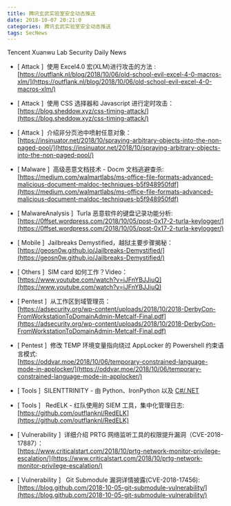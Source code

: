 ```yaml
---
title: 腾讯玄武实验室安全动态推送
date: 2018-10-07 20:21:0
categories: 腾讯玄武实验室安全动态推送
tags: SecNews
---
```


Tencent Xuanwu Lab Security Daily News  
* [ Attack ]  使用 Excel4.0 宏(XLM)进行攻击的方法 :   
[https://outflank.nl/blog/2018/10/06/old-school-evil-excel-4-0-macros-xlm/](https://outflank.nl/blog/2018/10/06/old-school-evil-excel-4-0-macros-xlm/)  

* [ Attack ]  使用 CSS 选择器和 Javascript 进行定时攻击：   
[https://blog.sheddow.xyz/css-timing-attack/](https://blog.sheddow.xyz/css-timing-attack/)  

* [ Attack ]  介绍非分页池中喷射任意对象：   
[https://insinuator.net/2018/10/spraying-arbitrary-objects-into-the-non-paged-pool/](https://insinuator.net/2018/10/spraying-arbitrary-objects-into-the-non-paged-pool/)  

* [ Malware ]  高级恶意文档技术 - Docm 文档逃避查杀:   
[https://medium.com/walmartlabs/ms-office-file-formats-advanced-malicious-document-maldoc-techniques-b5f948950fdf](https://medium.com/walmartlabs/ms-office-file-formats-advanced-malicious-document-maldoc-techniques-b5f948950fdf)  

* [ MalwareAnalysis ]  Turla 恶意软件的键盘记录功能分析:   
[https://0ffset.wordpress.com/2018/10/05/post-0x17-2-turla-keylogger/](https://0ffset.wordpress.com/2018/10/05/post-0x17-2-turla-keylogger/)  

* [ Mobile ]  Jailbreaks Demystified，越狱主要步骤揭秘：   
[https://geosn0w.github.io/Jailbreaks-Demystified/](https://geosn0w.github.io/Jailbreaks-Demystified/)  

* [ Others ]  SIM card 如何工作？Video：   
[https://www.youtube.com/watch?v=iJFnYBJJiuQ](https://www.youtube.com/watch?v=iJFnYBJJiuQ)  

* [ Pentest ]  从工作区到域管理员：   
[https://adsecurity.org/wp-content/uploads/2018/10/2018-DerbyCon-FromWorkstationToDomainAdmin-Metcalf-Final.pdf](https://adsecurity.org/wp-content/uploads/2018/10/2018-DerbyCon-FromWorkstationToDomainAdmin-Metcalf-Final.pdf)  

* [ Pentest ]  修改 TEMP 环境变量指向绕过 AppLocker 的 Powershell 约束语言模式:   
[https://oddvar.moe/2018/10/06/temporary-constrained-language-mode-in-applocker/](https://oddvar.moe/2018/10/06/temporary-constrained-language-mode-in-applocker/)  

* [ Tools ]  SILENTTRINITY - 由 Python、IronPython 以及 
[C#/.NET](http://C#/.NET)  

* [ Tools ]   RedELK - 红队使用的 SIEM 工具，集中化管理日志:   
[https://github.com/outflanknl/RedELK](https://github.com/outflanknl/RedELK)  

* [ Vulnerability ]  详细介绍 PRTG 网络监听工具的权限提升漏洞（CVE-2018-17887）：   
[https://www.criticalstart.com/2018/10/prtg-network-monitor-privilege-escalation/](https://www.criticalstart.com/2018/10/prtg-network-monitor-privilege-escalation/)  

* [ Vulnerability ]   Git Submodule 漏洞详情披露(CVE-2018-17456):   
[https://blog.github.com/2018-10-05-git-submodule-vulnerability/](https://blog.github.com/2018-10-05-git-submodule-vulnerability/)  

